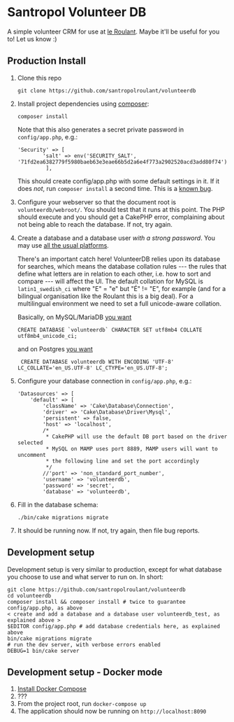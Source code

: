 Santropol Volunteer DB
======================

A simple volunteer CRM for use at [le Roulant](https://santropolroulant.org). Maybe it'll be useful for you to! Let us know :)

## Production Install

1. Clone this repo
    ```
    git clone https://github.com/santropolroulant/volunteerdb
    ```
2. Install project dependencies using [composer](https://getcomposer.org):
    ```
    composer install
    ```
    Note that this also generates a secret private password in `config/app.php`, e.g.:
    ```
    'Security' => [
            'salt' => env('SECURITY_SALT', '71fd2ea6382779f5980baeb63e3eae66b5d2a6e4f773a2902520acd3add80f74'),
             ],
    ```
    This should create config/app.php with some default settings in it.
    If it does _not_, run `composer install` a second time. This is a [known bug](https://github.com/santropolroulant/volunteerdb/issues/29).
3. Configure your webserver so that the document root is `volunteerdb/webroot/`.
   You should test that it runs at this point. The PHP should execute and you should get a CakePHP error, complaining about not being able to reach the database. If not, try again.
2. Create a database and a database user _with a strong password_. You may use [all the usual platforms](https://book.cakephp.org/3.0/en/orm/database-basics.html#supported-databases).

    There's an important catch here! VolunteerDB relies upon its database for searches,
    which means the database collation rules --- the rules that define what letters are
    in relation to each other, i.e. how to sort and compare --- will affect the UI.
    The default collation for MySQL is `latin1_swedish_ci` where "E" = "e" but "É" != "E",
    for example (and for a bilingual organisation like the Roulant this is a big deal).
    For a multilingual environment we need to set a full unicode-aware collation.

    Basically, on MySQL/MariaDB [you want](https://dev.mysql.com/doc/refman/8.0/en/charset-collation-implementations.html)
    ```
    CREATE DATABASE `volunteerdb` CHARACTER SET utf8mb4 COLLATE utf8mb4_unicode_ci;
    ```
   and on Postgres [you want](https://www.postgresql.org/docs/9.3/static/multibyte.html)
   ```
    CREATE DATABASE volunteerdb WITH ENCODING 'UTF-8' LC_COLLATE='en_US.UTF-8' LC_CTYPE='en_US.UTF-8';
   ```

4. Configure your database connection in `config/app.php`, e.g.:
    ```
    'Datasources' => [
        'default' => [
            'className' => 'Cake\Database\Connection',
            'driver' => 'Cake\Database\Driver\Mysql',
            'persistent' => false,
            'host' => 'localhost',
            /*
             * CakePHP will use the default DB port based on the driver selected
             * MySQL on MAMP uses port 8889, MAMP users will want to uncomment
             * the following line and set the port accordingly
             */
            //'port' => 'non_standard_port_number',
            'username' => 'volunteerdb',
            'password' => 'secret',
            'database' => 'volunteerdb',
    ```
3. Fill in the database schema:
    ```
    ./bin/cake migrations migrate
    ```
5. It should be running now. If not, try again, then file bug reports.

## Development setup

Development setup is very similar to production, except for what database you choose to use and what server to run on. In short:

    git clone https://github.com/santropolroulant/volunteerdb
    cd volunteerdb
    composer install && composer install # twice to guarantee config/app.php, as above
    < create and add a database and a database user volunteerdb_test, as explained above >
    $EDITOR config/app.php # add database credentials here, as explained above
    bin/cake migrations migrate
    # run the dev server, with verbose errors enabled
    DEBUG=1 bin/cake server

## Development setup - Docker mode

1. [Install Docker Compose](https://docs.docker.com/compose/install/)
2. ???
3. From the project root, run `docker-compose up`
3. The application should now be running on `http://localhost:8090`



